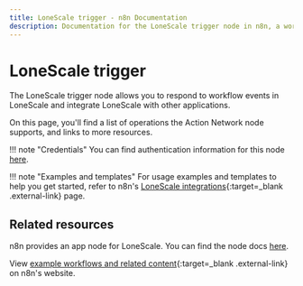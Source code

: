 ```yaml
---
title: LoneScale trigger - n8n Documentation
description: Documentation for the LoneScale trigger node in n8n, a workflow automation platform. Includes details of operations and configuration, and links to examples and credentials information.
---
```


# LoneScale trigger

The LoneScale trigger node allows you to respond to workflow events in LoneScale and integrate LoneScale with other applications.

On this page, you'll find a list of operations the Action Network node supports, and links to more resources.

!!! note "Credentials"
    You can find authentication information for this node [here](/integrations/builtin/credentials/lonescale/).

!!! note "Examples and templates"
	For usage examples and templates to help you get started, refer to n8n's [LoneScale integrations](https://n8n.io/integrations/lonescaletrigger/){:target=_blank .external-link} page.


## Related resources

n8n provides an app node for LoneScale. You can find the node docs [here](/integrations/builtin/app-nodes/n8n-nodes-base.lonescale/).

View [example workflows and related content](https://n8n.io/integrations/lonescaletrigger/){:target=_blank .external-link} on n8n's website.
